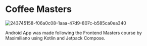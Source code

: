 # Coffee Masters

![243745158-f06a0c08-1aaa-47d9-807c-b585ca0ea340](https://github.com/KvRae/CoffeeMasters-Android/assets/58667227/3b6cca97-5f1d-4d93-8ce8-228123ca6dac)

Android App was made following the Frontend Masters course by Maximiliano using Kotlin and Jetpack Compose.
